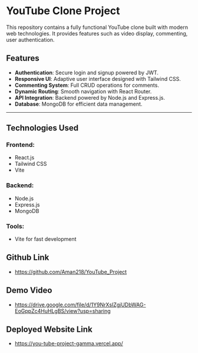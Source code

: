 # YouTube Clone Project

This repository contains a fully functional YouTube clone built with modern web technologies. It provides features such as video display, commenting, user authentication.


## Features
- **Authentication**: Secure login and signup powered by JWT.
- **Responsive UI**: Adaptive user interface designed with Tailwind CSS.
- **Commenting System**: Full CRUD operations for comments.
- **Dynamic Routing**: Smooth navigation with React Router.
- **API Integration**: Backend powered by Node.js and Express.js.
- **Database**: MongoDB for efficient data management.

---

## Technologies Used
### Frontend:
- React.js
- Tailwind CSS
- Vite

### Backend:
- Node.js
- Express.js
- MongoDB

### Tools:
- Vite for fast development

## Github Link
- https://github.com/Aman218/YouTube_Project


## Demo Video
- https://drive.google.com/file/d/1Y9NrXsIZgjUDbWAG-EoGppZc4HuHLgBS/view?usp=sharing

## Deployed Website Link
- https://you-tube-project-gamma.vercel.app/


